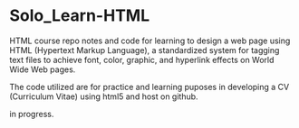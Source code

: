 # Solo_Learn-HTML
HTML course repo notes and code for learning to design a web page using HTML (Hypertext Markup Language), a standardized system for tagging text files to achieve font, color, graphic, and hyperlink effects on World Wide Web pages.


The code utilized are for practice and learning puposes in developing a CV (Curriculum Vitae) using html5 and host on github.

in progress.
